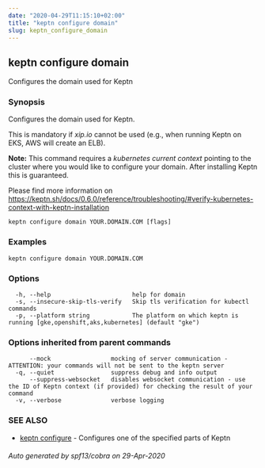 ```yaml
---
date: "2020-04-29T11:15:10+02:00"
title: "keptn configure domain"
slug: keptn_configure_domain
---
```

## keptn configure domain

Configures the domain used for Keptn

### Synopsis

Configures the domain used for Keptn.

This is mandatory if *xip.io* cannot be used (e.g., when running Keptn on EKS, AWS will create an ELB).

**Note:** This command requires a *kubernetes current context* pointing to the cluster where you would like to configure your domain. After installing Keptn this is guaranteed.

Please find more information on https://keptn.sh/docs/0.6.0/reference/troubleshooting/#verify-kubernetes-context-with-keptn-installation


```
keptn configure domain YOUR.DOMAIN.COM [flags]
```

### Examples

```
keptn configure domain YOUR.DOMAIN.COM
```

### Options

```
  -h, --help                       help for domain
  -s, --insecure-skip-tls-verify   Skip tls verification for kubectl commands
  -p, --platform string            The platform on which keptn is running [gke,openshift,aks,kubernetes] (default "gke")
```

### Options inherited from parent commands

```
      --mock                 mocking of server communication - ATTENTION: your commands will not be sent to the keptn server
  -q, --quiet                suppress debug and info output
      --suppress-websocket   disables websocket communication - use the ID of Keptn context (if provided) for checking the result of your command
  -v, --verbose              verbose logging
```

### SEE ALSO

* [keptn configure](../keptn_configure/)	 - Configures one of the specified parts of Keptn

###### Auto generated by spf13/cobra on 29-Apr-2020
